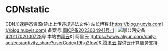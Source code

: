 # CDNstatic
CDN加速静态资源(禁止上传违规违法文件)
站长博客:[https://blog.nuoyis.com](//blog.nuoyis.com)
备案号:[鄂ICP备2023004941号-1](//beian.miit.gov.cn) | ![](https://static.nuoyis.com/static/lovablewyh-library/blog/cuckoo/images/beian.png)鄂公网安备[42011702000728](//www.beian.gov.cn/portal/registerSystemInfo?recordcode=42011702000728)号
本站由[雨云](https://www.rainyun.com/NDEwMzk=_)&[ 阿里云 ](https://www.aliyun.com/daily-act/ecs/activity_share?userCode=f9hg2fow)&[ 腾讯云 ](https://cloud.tencent.com/act/cps/redirect?redirect=2446&cps_key=c804aa79276d34cd646a697cb26e71f5&from=console)提供云计算服务支持
